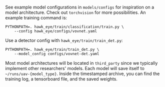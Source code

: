 See example model configurations in `models/configs` for inspiration on a model
architecture. Check out `torchvision` for more possibilities. An example
training command is:

```
PYTHONPATH=. hawk_eye/train/classification/train.py \
    --config hawk_eye/configs/vovnet.yaml
```

Use a detector config with `hawk_eye/train/train_det.py`:

```
PYTHONPATH=. hawk_eye/train/train_det.py \
    --model_config configs/vovnet-det.yaml
```

Most model architectures will be located in `third_party` since we typically implement
other researchers' models. Each model will save itself to `~/runs/uav-{model_type}`.
Inside the timestamped archive, you can find the training log, a tensorboard file, and
the saved weights.
